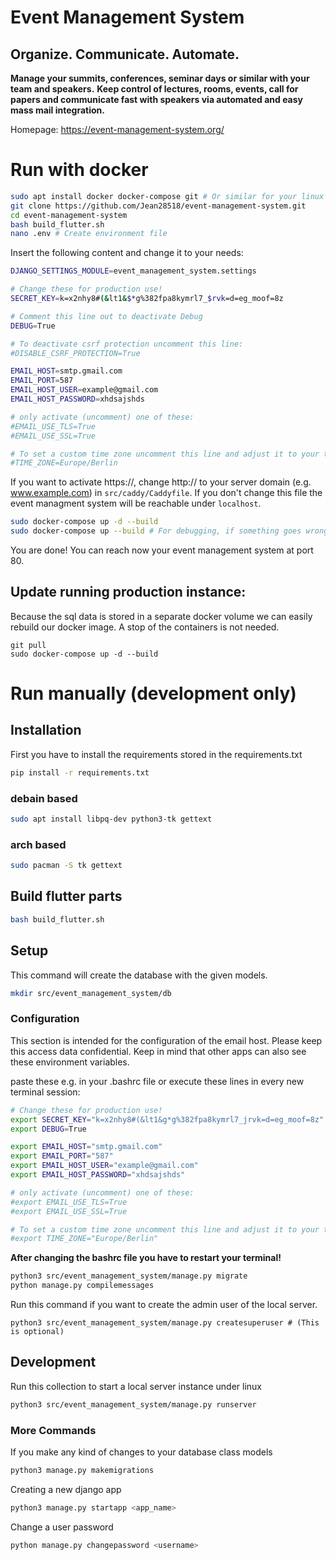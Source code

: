 # Event Management System

## Organize. Communicate. Automate.
**Manage your summits, conferences, seminar days or similar with your team and speakers.**
**Keep control of lectures, rooms, events, call for papers and communicate fast with speakers via automated and easy mass mail integration.**

Homepage: https://event-management-system.org/

# Run with docker
```bash
sudo apt install docker docker-compose git # Or similar for your linux distribution
git clone https://github.com/Jean28518/event-management-system.git
cd event-management-system
bash build_flutter.sh
nano .env # Create environment file
```

Insert the following content and change it to your needs:

```bash
DJANGO_SETTINGS_MODULE=event_management_system.settings

# Change these for production use!
SECRET_KEY=k=x2nhy8#(&lt1&$*g%382fpa8kymrl7_$rvk=d=eg_moof=8z

# Comment this line out to deactivate Debug
DEBUG=True

# To deactivate csrf protection uncomment this line:
#DISABLE_CSRF_PROTECTION=True

EMAIL_HOST=smtp.gmail.com
EMAIL_PORT=587
EMAIL_HOST_USER=example@gmail.com
EMAIL_HOST_PASSWORD=xhdsajshds

# only activate (uncomment) one of these:
#EMAIL_USE_TLS=True
#EMAIL_USE_SSL=True

# To set a custom time zone uncomment this line and adjust it to your timezone:
#TIME_ZONE=Europe/Berlin
```

If you want to activate https://, change http:// to your server domain (e.g. www.example.com) in ``src/caddy/Caddyfile``.
If you don't change this file the event managment system will be reachable under `localhost`.

```bash
sudo docker-compose up -d --build
sudo docker-compose up --build # For debugging, if something goes wrong.
```

You are done! You can reach now your event management system at port 80.

## Update running production instance:
Because the sql data is stored in a separate docker volume we can easily rebuild our docker image. A stop of the containers is not needed.
```
git pull
sudo docker-compose up -d --build
```

# Run manually (development only)


## Installation
First you have to install the requirements stored in the requirements.txt
```bash
pip install -r requirements.txt
```

### debain based
```bash
sudo apt install libpq-dev python3-tk gettext
```

### arch based
```bash
sudo pacman -S tk gettext
```

## Build flutter parts
```bash
bash build_flutter.sh
```

## Setup
This command will create the database with the given models.
```bash
mkdir src/event_management_system/db
```


### Configuration
This section is intended for the configuration of the email host.
Please keep this access data confidential.
Keep in mind that other apps can also see these environment variables.

paste these e.g. in your .bashrc file or execute these lines in every new terminal session:
```bash
# Change these for production use!
export SECRET_KEY="k=x2nhy8#(&lt1&g*g%382fpa8kymrl7_jrvk=d=eg_moof=8z"
export DEBUG=True

export EMAIL_HOST="smtp.gmail.com"                         
export EMAIL_PORT="587"                                   
export EMAIL_HOST_USER="example@gmail.com"                 
export EMAIL_HOST_PASSWORD="xhdsajshds"   

# only activate (uncomment) one of these:
#export EMAIL_USE_TLS=True
#export EMAIL_USE_SSL=True

# To set a custom time zone uncomment this line and adjust it to your timezone:
#export TIME_ZONE="Europe/Berlin"
```

**After changing the bashrc file you have to restart your terminal!**

```bash
python3 src/event_management_system/manage.py migrate
python manage.py compilemessages
```

Run this command if you want to create the admin user of the local server.
```
python3 src/event_management_system/manage.py createsuperuser # (This is optional)
```

## Development
Run this collection to start a local server instance under linux
```bash
python3 src/event_management_system/manage.py runserver
```

### More Commands
If you make any kind of changes to your database class models
```bash
python3 manage.py makemigrations
```
Creating a new django app
```bash
python3 manage.py startapp <app_name>
```
Change a user password
```bash
python manage.py changepassword <username>
```
